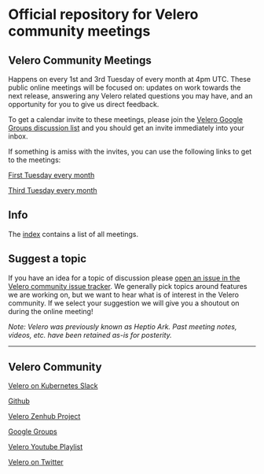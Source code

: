 # Official repository for Velero community meetings

## Velero Community Meetings

Happens on every 1st and 3rd Tuesday of every month at 4pm UTC. These public online meetings will be focused on: updates on work towards the next release, answering any Velero related questions you may have, and an opportunity for you to give us direct feedback.

To get a calendar invite to these meetings, please join the [Velero Google Groups discussion list](https://groups.google.com/forum/#!forum/projectvelero) and you should get an invite immediately into your inbox.

If something is amiss with the invites, you can use the following links to get to the meetings:

[First Tuesday every month](https://VMware.zoom.us/j/551441444)

[Third Tuesday every month](https://VMware.zoom.us/j/324372812)

## Info

The [index](playlist.md) contains a list of all meetings.

## Suggest a topic

If you have an idea for a topic of discussion please [open an issue in the Velero community issue tracker](https://github.com/heptio/velero-community/issues).
We generally pick topics around features we are working on, but we want to hear what is of interest in the Velero community.
If we select your suggestion we will give you a shoutout on during the online meeting!

*Note: Velero was previously known as Heptio Ark. Past meeting notes, videos, etc. have been retained as-is for posterity.*

---
## Velero Community

[Velero on Kubernetes Slack](https://kubernetes.slack.com/messages/C6VCGP4MT)

[Github](https://github.com/heptio/velero)

[Velero Zenhub Project](https://github.com/heptio/velero#workspaces/velero-5c59c15e39d47b774b5864e3/board?repos=99143276)

[Google Groups](https://groups.google.com/forum/#!forum/projectvelero)

[Velero Youtube Playlist](https://www.youtube.com/playlist?list=PL7bmigfV0EqQRysvqvqOtRNk4L5S7uqwM)

[Velero on Twitter](https://twitter.com/projectvelero)
